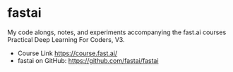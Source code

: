 # fastai
My code alongs, notes, and experiments accompanying the fast.ai courses Practical Deep Learning For Coders, V3.

* Course Link https://course.fast.ai/
* fastai on GitHub: https://github.com/fastai/fastai


